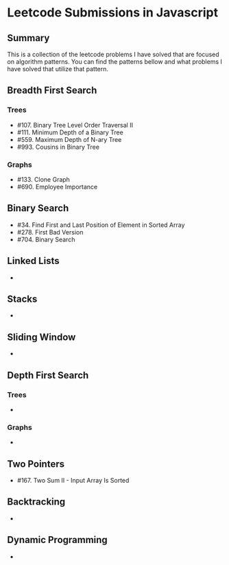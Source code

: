 # Leetcode Submissions in Javascript

## Summary

This is a collection of the leetcode problems I have solved that are focused on algorithm patterns. You can find the patterns bellow and what problems I have solved that utilize that pattern.

## Breadth First Search

### Trees

- \#107. Binary Tree Level Order Traversal II
- \#111. Minimum Depth of a Binary Tree
- \#559. Maximum Depth of N-ary Tree
- \#993. Cousins in Binary Tree

### Graphs

- \#133. Clone Graph
- \#690. Employee Importance

## Binary Search

- \#34. Find First and Last Position of Element in Sorted Array
- \#278. First Bad Version
- \#704. Binary Search

## Linked Lists

-

## Stacks

-

## Sliding Window

-

## Depth First Search

### Trees

-

### Graphs

-

## Two Pointers

- \#167. Two Sum II - Input Array Is Sorted

## Backtracking

-

## Dynamic Programming

-
